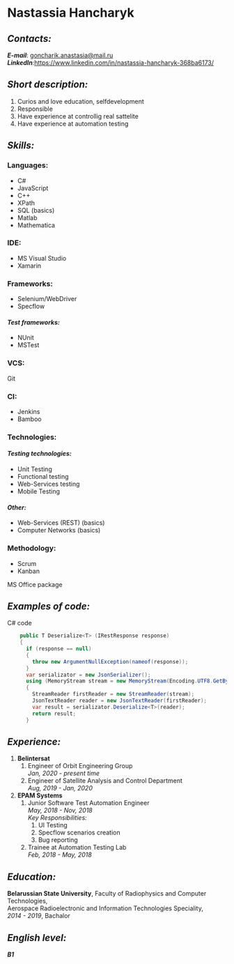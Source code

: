 # **Nastassia Hancharyk**

## _**Contacts:**_  
**_E-mail_**: goncharik.anastasia@mail.ru  
**_LinkedIn_**:https://www.linkedin.com/in/nastassia-hancharyk-368ba6173/

## _**Short description:**_
1. Curios and love education, selfdevelopment
2. Responsible
3. Have experience at controllig real sattelite
4. Have experience at automation testing

## _**Skills:**_

### **Languages:**
* C#
* JavaScript
* C++
* XPath
* SQL (basics)
* Matlab
* Mathematica

### **IDE:**
* MS Visual Studio
* Xamarin

### **Frameworks:**
* Selenium/WebDriver
* Specflow
#### _Test frameworks:_
* NUnit
* MSTest

### **VCS:**
Git

### **CI:**
* Jenkins
* Bamboo

### **Technologies:**
#### _Testing technologies:_
* Unit Testing
* Functional testing
* Web-Services testing
* Mobile Testing
#### _Other:_
* Web-Services (REST) (basics)
* Computer Networks (basics)

### **Methodology:**
* Scrum
* Kanban

MS Office package

## _**Examples of code:**_
C# code
```C#
    public T Deserialize<T> (IRestResponse response)
    {
      if (response == null)
      {
        throw new ArgumentNullException(nameof(response));
      }
      var serializator = new JsonSerializer();
      using (MemoryStream stream = new MemoryStream(Encoding.UTF8.GetBytes(response.Content)))
      {
        StreamReader firstReader = new StreamReader(stream);
        JsonTextReader reader = new JsonTextReader(firstReader);
        var result = serializator.Deserialize<T>(reader);
        return result;
      }
```

## _**Experience:**_
1. **Belintersat**
   1. Engineer of Orbit Engineering Group  
      *Jan, 2020 - present time*  
   2. Engineer of Satellite Analysis and Control Department  
      *Aug, 2019 - Jan, 2020*  
2. **EPAM Systems**
   1. Junior Software Test Automation Engineer  
      *May, 2018 - Nov, 2018*  
       _*Key Responsibilities:*_
      1. UI Testing
      2. Specflow scenarios creation
      3. Bug reporting
   2. Trainee at Automation Testing Lab  
      *Feb, 2018 - May, 2018*
       

## _**Education:**_
**Belarussian State University**, Faculty of Radiophysics and Computer Technologies,  
Aerospace Radioelectronic and Information Technologies Speciality,  
*2014 - 2019*, Bachalor

## _**English level:**_  
   ***B1***
